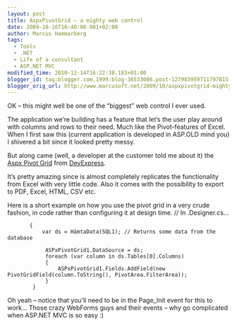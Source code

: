 ```yaml
---
layout: post
title: AspxPivotGrid – a mighty web control
date: 2009-10-16T16:40:00.001+02:00
author: Marcus Hammarberg
tags:
  - Tools
  - .NET
  - Life of a consultant
  - ASP.NET MVC
modified_time: 2010-12-14T16:22:38.183+01:00
blogger_id: tag:blogger.com,1999:blog-36533086.post-127983959711797815
blogger_orig_url: http://www.marcusoft.net/2009/10/aspxpivotgrid-mighty-web-control.html
---
```



OK – this might well be one of the “biggest” web control I ever used.

The application we’re building has a feature that let’s the user play
around with columns and rows to their need. Much like the Pivot-features
of Excel. When I first saw this (current application is developed in
ASP.OLD mind you) I shivered a bit since it looked pretty messy.

But along came (well, a developer at the customer told me about it) the
<a href="http://www.devexpress.com/Products/NET/Controls/ASP/Pivot_Grid"
target="_blank">Aspx Pivot Grid</a> from
<a href="http://www.devexpress.com" target="_blank">DevExpress</a>.

It’s pretty amazing since is almost completely replicates the
functionality from Excel with very little code. Also it comes with the
possibility to export to PDF, Excel, HTML, CSV etc.

Here is a short example on how you use the pivot grid in a very crude
fashion, in code rather than configuring it at design time.
           // In .Designer.cs...

           {
               var ds = HämtaData(SQL1); // Returns some data from the database

                ASPxPivotGrid1.DataSource = ds;
                foreach (var column in ds.Tables[0].Columns)
                {
                    ASPxPivotGrid1.Fields.AddField(new PivotGridField(column.ToString(), PivotArea.FilterArea));
                }
            }

Oh yeah – notice that you’ll need to be in the Page_Init event for this
to work… Those crazy WebForms guys and their events – why go complicated
when ASP.NET MVC is so easy :)
